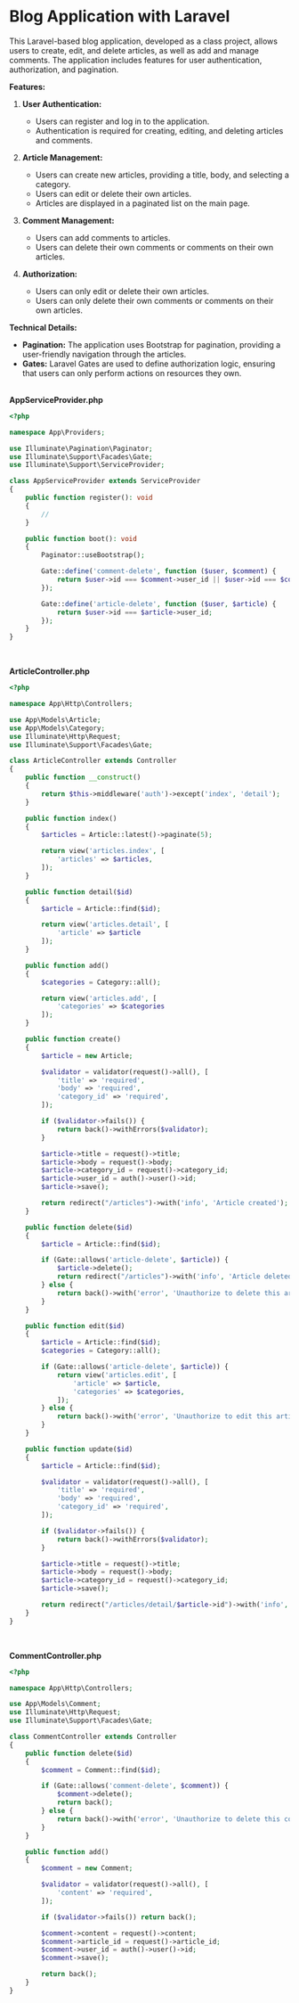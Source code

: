 # Blog Application with Laravel

This Laravel-based blog application, developed as a class project, allows users to create, edit, and delete articles, as well as add and manage comments. The application includes features for user authentication, authorization, and pagination.

**Features:**

1. **User Authentication:**

    - Users can register and log in to the application.
    - Authentication is required for creating, editing, and deleting articles and comments.

2. **Article Management:**

    - Users can create new articles, providing a title, body, and selecting a category.
    - Users can edit or delete their own articles.
    - Articles are displayed in a paginated list on the main page.

3. **Comment Management:**

    - Users can add comments to articles.
    - Users can delete their own comments or comments on their own articles.

4. **Authorization:**
    - Users can only edit or delete their own articles.
    - Users can only delete their own comments or comments on their own articles.

**Technical Details:**

-   **Pagination:** The application uses Bootstrap for pagination, providing a user-friendly navigation through the articles.
-   **Gates:** Laravel Gates are used to define authorization logic, ensuring that users can only perform actions on resources they own.
    <br><br>

**AppServiceProvider.php**

```php
<?php

namespace App\Providers;

use Illuminate\Pagination\Paginator;
use Illuminate\Support\Facades\Gate;
use Illuminate\Support\ServiceProvider;

class AppServiceProvider extends ServiceProvider
{
    public function register(): void
    {
        //
    }

    public function boot(): void
    {
        Paginator::useBootstrap();

        Gate::define('comment-delete', function ($user, $comment) {
            return $user->id === $comment->user_id || $user->id === $comment->article->user_id;
        });

        Gate::define('article-delete', function ($user, $article) {
            return $user->id === $article->user_id;
        });
    }
}
```

<br>

**ArticleController.php**

```php
<?php

namespace App\Http\Controllers;

use App\Models\Article;
use App\Models\Category;
use Illuminate\Http\Request;
use Illuminate\Support\Facades\Gate;

class ArticleController extends Controller
{
    public function __construct()
    {
        return $this->middleware('auth')->except('index', 'detail');
    }

    public function index()
    {
        $articles = Article::latest()->paginate(5);

        return view('articles.index', [
            'articles' => $articles,
        ]);
    }

    public function detail($id)
    {
        $article = Article::find($id);

        return view('articles.detail', [
            'article' => $article
        ]);
    }

    public function add()
    {
        $categories = Category::all();

        return view('articles.add', [
            'categories' => $categories
        ]);
    }

    public function create()
    {
        $article = new Article;

        $validator = validator(request()->all(), [
            'title' => 'required',
            'body' => 'required',
            'category_id' => 'required',
        ]);

        if ($validator->fails()) {
            return back()->withErrors($validator);
        }

        $article->title = request()->title;
        $article->body = request()->body;
        $article->category_id = request()->category_id;
        $article->user_id = auth()->user()->id;
        $article->save();

        return redirect("/articles")->with('info', 'Article created');
    }

    public function delete($id)
    {
        $article = Article::find($id);

        if (Gate::allows('article-delete', $article)) {
            $article->delete();
            return redirect("/articles")->with('info', 'Article deleted');
        } else {
            return back()->with('error', 'Unauthorize to delete this article');
        }
    }

    public function edit($id)
    {
        $article = Article::find($id);
        $categories = Category::all();

        if (Gate::allows('article-delete', $article)) {
            return view('articles.edit', [
                'article' => $article,
                'categories' => $categories,
            ]);
        } else {
            return back()->with('error', 'Unauthorize to edit this article');
        }
    }

    public function update($id)
    {
        $article = Article::find($id);

        $validator = validator(request()->all(), [
            'title' => 'required',
            'body' => 'required',
            'category_id' => 'required',
        ]);

        if ($validator->fails()) {
            return back()->withErrors($validator);
        }

        $article->title = request()->title;
        $article->body = request()->body;
        $article->category_id = request()->category_id;
        $article->save();

        return redirect("/articles/detail/$article->id")->with('info', 'Article updated');
    }
}
```

<br>

**CommentController.php**

```php
<?php

namespace App\Http\Controllers;

use App\Models\Comment;
use Illuminate\Http\Request;
use Illuminate\Support\Facades\Gate;

class CommentController extends Controller
{
    public function delete($id)
    {
        $comment = Comment::find($id);

        if (Gate::allows('comment-delete', $comment)) {
            $comment->delete();
            return back();
        } else {
            return back()->with('error', 'Unauthorize to delete this comment');
        }
    }

    public function add()
    {
        $comment = new Comment;

        $validator = validator(request()->all(), [
            'content' => 'required',
        ]);

        if ($validator->fails()) return back();

        $comment->content = request()->content;
        $comment->article_id = request()->article_id;
        $comment->user_id = auth()->user()->id;
        $comment->save();

        return back();
    }
}
```
